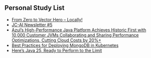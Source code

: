 ## Personal Study List
<!-- BLOG-POST-LIST:START -->
- [From Zero to Vector Hero – Locally!](https://foojay.io/today/from-zero-to-vector-hero-locally/)
- [JC-AI Newsletter #5](https://foojay.io/today/jc-ai-newsletter-5/)
- [Azul’s High-Performance Java Platform Achieves Historic First with 10,000 Customer JVMs Collaborating and Sharing Performance Optimizations, Cutting Cloud Costs by 20%+](https://foojay.io/today/azuls-high-performance-java-platform-achieves-historic-first-with-10000-customer-jvms-collaborating-and-sharing-performance-optimizations-cutting-cloud-costs-by-20/)
- [Best Practices for Deploying MongoDB in Kubernetes](https://foojay.io/today/best-practices-for-deploying-mongodb-in-kubernetes/)
- [Here’s Java 25, Ready to Perform to the Limit](https://foojay.io/today/heres-java-25-ready-to-perform-to-the-limit/)
<!-- BLOG-POST-LIST:END -->  

